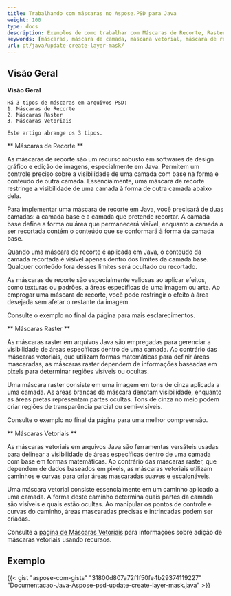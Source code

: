 ```yaml
---
title: Trabalhando com máscaras no Aspose.PSD para Java
weight: 100
type: docs
description: Exemplos de como trabalhar com Máscaras de Recorte, Raster e Vetor dentro de um Arquivo PSD
keywords: [máscaras, máscara de camada, máscara vetorial, máscara de recorte, psd, api psd, java, exemplo de código]
url: pt/java/update-create-layer-mask/
---
```


## **Visão Geral**

**Visão Geral**
	
	Há 3 tipos de máscaras em arquivos PSD:
	1. Máscaras de Recorte
	2. Máscaras Raster
	3. Máscaras Vetoriais
	
	Este artigo abrange os 3 tipos.

** Máscaras de Recorte **

As máscaras de recorte são um recurso robusto em softwares de design gráfico e edição de imagens, especialmente em Java. Permitem um controle preciso sobre a visibilidade de uma camada com base na forma e conteúdo de outra camada. Essencialmente, uma máscara de recorte restringe a visibilidade de uma camada à forma de outra camada abaixo dela.

Para implementar uma máscara de recorte em Java, você precisará de duas camadas: a camada base e a camada que pretende recortar. A camada base define a forma ou área que permanecerá visível, enquanto a camada a ser recortada contém o conteúdo que se conformará à forma da camada base.

Quando uma máscara de recorte é aplicada em Java, o conteúdo da camada recortada é visível apenas dentro dos limites da camada base. Qualquer conteúdo fora desses limites será ocultado ou recortado.

As máscaras de recorte são especialmente valiosas ao aplicar efeitos, como texturas ou padrões, a áreas específicas de uma imagem ou arte. Ao empregar uma máscara de recorte, você pode restringir o efeito à área desejada sem afetar o restante da imagem.

Consulte o exemplo no final da página para mais esclarecimentos.

** Máscaras Raster ** 

As máscaras raster em arquivos Java são empregadas para gerenciar a visibilidade de áreas específicas dentro de uma camada. Ao contrário das máscaras vetoriais, que utilizam formas matemáticas para definir áreas mascaradas, as máscaras raster dependem de informações baseadas em pixels para determinar regiões visíveis ou ocultas.

Uma máscara raster consiste em uma imagem em tons de cinza aplicada a uma camada. As áreas brancas da máscara denotam visibilidade, enquanto as áreas pretas representam partes ocultas. Tons de cinza no meio podem criar regiões de transparência parcial ou semi-visíveis.

Consulte o exemplo no final da página para uma melhor compreensão.

** Máscaras Vetoriais **

As máscaras vetoriais em arquivos Java são ferramentas versáteis usadas para delinear a visibilidade de áreas específicas dentro de uma camada com base em formas matemáticas. Ao contrário das máscaras raster, que dependem de dados baseados em pixels, as máscaras vetoriais utilizam caminhos e curvas para criar áreas mascaradas suaves e escalonáveis.

Uma máscara vetorial consiste essencialmente em um caminho aplicado a uma camada. A forma deste caminho determina quais partes da camada são visíveis e quais estão ocultas. Ao manipular os pontos de controle e curvas do caminho, áreas mascaradas precisas e intrincadas podem ser criadas.

Consulte a [página de Máscaras Vetoriais](https://reference.aspose.com/psd/java/com.aspose.psd.fileformats.psd.layers/layermaskdatashort/) para informações sobre adição de máscaras vetoriais usando recursos.

## **Exemplo**
{{< gist "aspose-com-gists" "31800d807a72f1f50fe4b29374119227" "Documentacao-Java-Aspose-psd-update-create-layer-mask.java" >}}
